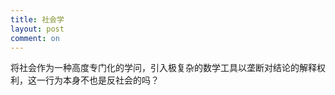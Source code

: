 ```yaml
---
title: 社会学
layout: post
comment: on
---
```

<!--excerpt-->

将社会作为一种高度专门化的学问，引入极复杂的数学工具以垄断对结论的解释权利，这一行为本身不也是反社会的吗？
